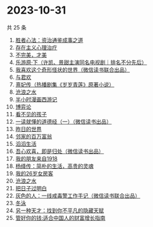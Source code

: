 # 2023-10-31

共 25 条

<!-- BEGIN WEREAD -->
<!-- 最后更新时间 2023-10-31 21:08:09 +0800 -->
1. [胜者心法：资治通鉴成事之道](https://weread.qq.com/web/bookDetail/6ae329f0813ab8415g0145d5)
1. [存在主义心理治疗](https://weread.qq.com/web/bookDetail/538320a0813ab83e4g01836b)
1. [不完美，才美](https://weread.qq.com/web/bookDetail/0f8327a05ccfbd0f8552c12)
1. [乐游原·下（许凯、景甜主演同名电视剧｜排名不分先后）](https://weread.qq.com/web/bookDetail/cc4328b0813ab840eg019bc6)
1. [我喜欢这个奇形怪状的世界（微信读书联合出品）](https://weread.qq.com/web/bookDetail/17532b00813ab8416g014dc0)
1. [与君欢](https://weread.qq.com/web/bookDetail/18c32a40813ab83dag018fcb)
1. [熹妃传（热播剧集《岁岁青莲》原著小说）](https://weread.qq.com/web/bookDetail/a7d326d0813ab8409g01957a)
1. [沧浪之水](https://weread.qq.com/web/bookDetail/7c632ef05a49197c62b53f0)
1. [半小时漫画西游记](https://weread.qq.com/web/bookDetail/83132c80813ab83e8g012bdb)
1. [博弈论](https://weread.qq.com/web/bookDetail/86a32490718ea51d86a0045)
1. [看不见的孩子](https://weread.qq.com/web/bookDetail/032320f0813ab7c77g0140d1)
1. [一读就懂的道德经（一）（微信读书出品）](https://weread.qq.com/web/bookDetail/19d32440813ab83d8g0152c9)
1. [昨日的世界](https://weread.qq.com/web/bookDetail/80a324f0716b1a6480af682)
1. [邻家的百万富翁](https://weread.qq.com/web/bookDetail/26532c00813ab83dbg0183ba)
1. [滔滔生活](https://weread.qq.com/web/bookDetail/47632e40813ab774cg010258)
1. [吾心欢喜，即是归处（微信读书出品）](https://weread.qq.com/web/bookDetail/cad32210813ab83e5g016fb8)
1. [我的朋友来自1918](https://weread.qq.com/web/bookDetail/2e132250813ab7d6dg015d53)
1. [杨绛传：简朴的生活，高贵的灵魂](https://weread.qq.com/web/bookDetail/cb032d80720559e8cb04fd3)
1. [我的26岁女房客](https://weread.qq.com/web/bookDetail/6dc32200813ab7ed4g01138b)
1. [沧浪之水](https://weread.qq.com/web/bookDetail/04a32a507266029704ad531)
1. [把日子过明白](https://weread.qq.com/web/bookDetail/a2732a40813ab7bb3g0112e7)
1. [灰色的人：一线戒毒警工作手记（微信读书联合出品）](https://weread.qq.com/web/bookDetail/36d32230813ab83d1g011af2)
1. [冬泳](https://weread.qq.com/web/bookDetail/09f322c0813ab83bdg012b36)
1. [另一种天才：找到你不平凡的隐藏天赋](https://weread.qq.com/web/bookDetail/2c632c80813ab83aeg010372)
1. [管好你的钱:适合中国人的财富增长指南](https://weread.qq.com/web/bookDetail/94732180813ab8229g0141af)
<!-- END WEREAD -->